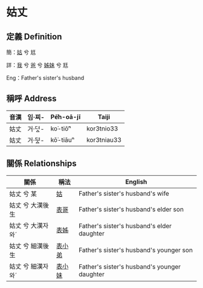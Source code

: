 # 姑丈
## 定義 Definition
簡：[姑](member12.md) 兮 尪

詳：[我](member1.md) 兮 [爸](member2.md) 兮 [姊妹](member12.md) 兮 尪

Eng：Father's sister's husband

## 稱呼 Address

音漢 | 임·찌- | Pe̍͘h-oā-jī | Taiji
--- | --- | --- | --- 
姑丈 | 거·뎌ᇫ- | ko͘-tiō͘ⁿ | kor3tnio33 
姑丈 | 거·ᄃᆤᇫ- | kō͘-tiāuⁿ | kor3tniau33 


## 關係 Relationships

關係 | 稱法 | English
--- | --- | --- 
姑丈 兮 某 | [姑](member12.md) | Father's sister's husband's wife
姑丈 兮 大漢後生 | [表哥](member39.md) | Father's sister's husband's elder son
姑丈 兮 大漢자와ˊ | [表姊](member40.md) | Father's sister's husband's elder daughter
姑丈 兮 細漢後生 | [表小弟](member41.md) | Father's sister's husband's younger son
姑丈 兮 細漢자와ˊ | [表小妹](member42.md) | Father's sister's husband's younger daughter

